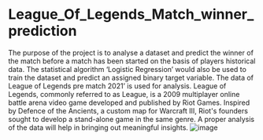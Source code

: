 # League_Of_Legends_Match_winner_prediction
The purpose of the project is to analyse a dataset and predict the winner of the match before a match has been started on the basis of players historical data. The statistical algorithm ‘Logistic Regression’ would also be used to train the dataset and predict an assigned binary target variable. The data of League of Legends pre match 2021’ is used for analysis. League of Legends, commonly referred to as League, is a 2009 multiplayer online battle arena video game developed and published by Riot Games. Inspired by Defence of the Ancients, a custom map for Warcraft III, Riot's founders sought to develop a stand-alone game in the same genre. A proper analysis of the data will help in bringing out meaningful insights.
![image](https://user-images.githubusercontent.com/94103355/156870578-096b67d1-4ffd-4d66-a03f-5f541158535e.png)
